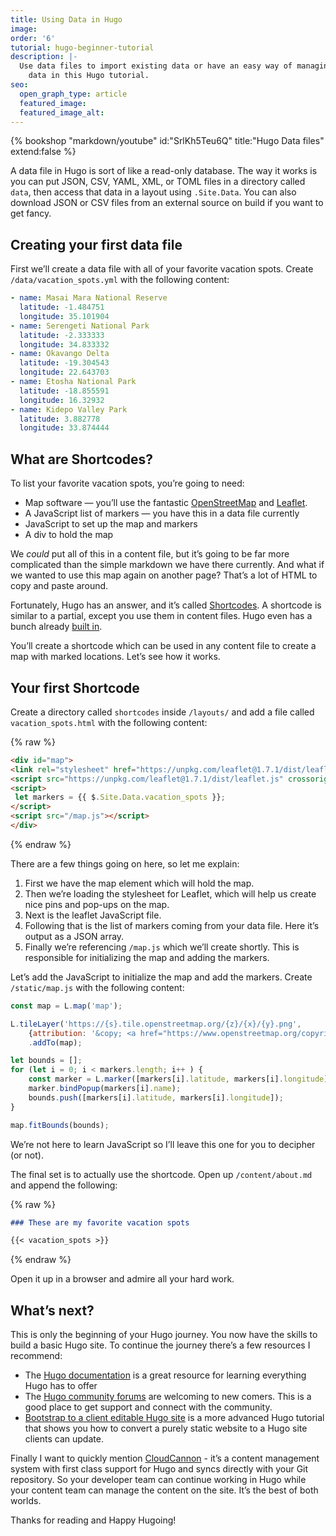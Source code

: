 ```yaml
---
title: Using Data in Hugo
image:
order: '6'
tutorial: hugo-beginner-tutorial
description: |-
  Use data files to import existing data or have an easy way of managing global
    data in this Hugo tutorial.
seo:
  open_graph_type: article
  featured_image:
  featured_image_alt:
---
```


{% bookshop "markdown/youtube" id:"SrlKh5Teu6Q" title:"Hugo Data files" extend:false %}

A data file in Hugo is sort of like a read-only database. The way it works is you can put JSON, CSV, YAML, XML, or TOML files in a directory called `data`, then access that data in a layout using `.Site.Data`. You can also download JSON or CSV files from an external source on build if you want to get fancy.

## Creating your first data file

First we’ll create a data file with all of your favorite vacation spots. Create `/data/vacation_spots.yml` with the following content:

```yaml
- name: Masai Mara National Reserve
  latitude: -1.484751
  longitude: 35.101904
- name: Serengeti National Park
  latitude: -2.333333
  longitude: 34.833332
- name: Okavango Delta
  latitude: -19.304543
  longitude: 22.643703
- name: Etosha National Park
  latitude: -18.855591
  longitude: 16.32932
- name: Kidepo Valley Park
  latitude: 3.882778
  longitude: 33.874444
```


## What are Shortcodes?

To list your favorite vacation spots, you’re going to need:

* Map software — you’ll use the fantastic [OpenStreetMap](https://www.openstreetmap.org) and [Leaflet](https://leafletjs.com/).
* A JavaScript list of markers — you have this in a data file currently
* JavaScript to set up the map and markers
* A div to hold the map

We *could* put all of this in a content file, but it’s going to be far more complicated than the simple markdown we have there currently. And what if we wanted to use this map again on another page? That’s a lot of HTML to copy and paste around.

Fortunately, Hugo has an answer, and it’s called [Shortcodes](https://gohugo.io/content-management/shortcodes/). A shortcode is similar to a partial, except you use them in content files. Hugo even has a bunch already [built in](https://gohugo.io/content-management/shortcodes/#use-hugos-built-in-shortcodes).

You’ll create a shortcode which can be used in any content file to create a map with marked locations. Let’s see how it works.

## Your first Shortcode

Create a directory called `shortcodes` inside `/layouts/` and add a file called `vacation_spots.html` with the following content:

{% raw %}
 ```html
<div id="map">
<link rel="stylesheet" href="https://unpkg.com/leaflet@1.7.1/dist/leaflet.css" crossorigin=""/>
<script src="https://unpkg.com/leaflet@1.7.1/dist/leaflet.js" crossorigin=""></script>
<script>
  let markers = {{ $.Site.Data.vacation_spots }};
</script>
<script src="/map.js"></script>
</div>
```
{% endraw %}

There are a few things going on here, so let me explain:

1. First we have the map element which will hold the map.
2. Then we’re loading the stylesheet for Leaflet, which will help us create nice pins and pop-ups on the map.
3. Next is the leaflet JavaScript file.
4. Following that is the list of markers coming from your data file. Here it’s output as a JSON array.
5. Finally we’re referencing `/map.js` which we’ll create shortly. This is responsible for initializing the map and adding the markers.

Let’s add the JavaScript to initialize the map and add the markers. Create `/static/map.js` with the following content:

```javascript
const map = L.map('map');

L.tileLayer('https://{s}.tile.openstreetmap.org/{z}/{x}/{y}.png', 
    {attribution: '&copy; <a href="https://www.openstreetmap.org/copyright">OpenStreetMap</a> contributors'})
    .addTo(map);

let bounds = [];
for (let i = 0; i < markers.length; i++ ) {
    const marker = L.marker([markers[i].latitude, markers[i].longitude]).addTo(map);
    marker.bindPopup(markers[i].name);
    bounds.push([markers[i].latitude, markers[i].longitude]);
}

map.fitBounds(bounds);
```

We’re not here to learn JavaScript so I’ll leave this one for you to decipher (or not).

The final set is to actually use the shortcode. Open up `/content/about.md` and append the following:

{% raw %}
```markdown
### These are my favorite vacation spots

{{< vacation_spots >}}
```
{% endraw %}

Open it up in a browser and admire all your hard work.

## What’s next?

This is only the beginning of your Hugo journey. You now have the skills to build a basic Hugo site. To continue the journey there’s a few resources I recommend:

* The [Hugo documentation](https://gohugo.io/getting-started/installing/) is a great resource for learning everything Hugo has to offer
* The [Hugo community forums](https://gohugo.io/getting-started/installing/) are welcoming to new comers. This is a good place to get support and connect with the community.
* [Bootstrap to a client editable Hugo site](/tutorials/bootstrap-to-a-client-editable-hugo-site/) is a more advanced Hugo tutorial that shows you how to convert a purely static website to a Hugo site clients can update.

Finally I want to quickly mention [CloudCannon](https://cloudcannon.com/hugo-cms/) - it’s a content management system with first class support for Hugo and syncs directly with your Git repository. So your developer team can continue working in Hugo while your content team can manage the content on the site. It’s the best of both worlds.

Thanks for reading and Happy Hugoing\!
